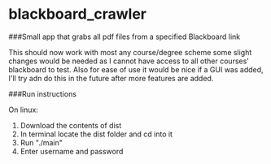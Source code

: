 # blackboard_crawler
###Small app that grabs all pdf files from a specified Blackboard link

This should now work with most any course/degree scheme some slight changes would be needed as I cannot have access to all other courses' blackboard to test. 
Also for ease of use it would be nice if a GUI was added, I'll try adn do this in the future after more features are added. 

###Run instructions

On linux:
1. Download the contents of dist
2. In terminal locate the dist folder and cd into it
3. Run "./main"
4. Enter username and password

